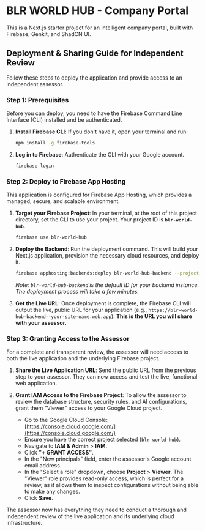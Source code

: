 # BLR WORLD HUB - Company Portal

This is a Next.js starter project for an intelligent company portal, built with Firebase, Genkit, and ShadCN UI.

## Deployment & Sharing Guide for Independent Review

Follow these steps to deploy the application and provide access to an independent assessor.

### Step 1: Prerequisites

Before you can deploy, you need to have the Firebase Command Line Interface (CLI) installed and be authenticated.

1.  **Install Firebase CLI**: If you don't have it, open your terminal and run:
    ```bash
    npm install -g firebase-tools
    ```

2.  **Log in to Firebase**: Authenticate the CLI with your Google account.
    ```bash
    firebase login
    ```

### Step 2: Deploy to Firebase App Hosting

This application is configured for Firebase App Hosting, which provides a managed, secure, and scalable environment.

1.  **Target your Firebase Project**: In your terminal, at the root of this project directory, set the CLI to use your project. Your project ID is **`blr-world-hub`**.
    ```bash
    firebase use blr-world-hub
    ```

2.  **Deploy the Backend**: Run the deployment command. This will build your Next.js application, provision the necessary cloud resources, and deploy it.
    ```bash
    firebase apphosting:backends:deploy blr-world-hub-backend --project blr-world-hub
    ```
    *Note: `blr-world-hub-backend` is the default ID for your backend instance. The deployment process will take a few minutes.*

3.  **Get the Live URL**: Once deployment is complete, the Firebase CLI will output the live, public URL for your application (e.g., `https://blr-world-hub-backend--your-site-name.web.app`). **This is the URL you will share with your assessor.**

### Step 3: Granting Access to the Assessor

For a complete and transparent review, the assessor will need access to both the live application and the underlying Firebase project.

1.  **Share the Live Application URL**: Send the public URL from the previous step to your assessor. They can now access and test the live, functional web application.

2.  **Grant IAM Access to the Firebase Project**: To allow the assessor to review the database structure, security rules, and AI configurations, grant them "Viewer" access to your Google Cloud project.

    *   Go to the Google Cloud Console: [https://console.cloud.google.com/](https://console.cloud.google.com/)
    *   Ensure you have the correct project selected (`blr-world-hub`).
    *   Navigate to **IAM & Admin** > **IAM**.
    *   Click **"+ GRANT ACCESS"**.
    *   In the "New principals" field, enter the assessor's Google account email address.
    *   In the "Select a role" dropdown, choose **Project** > **Viewer**. The "Viewer" role provides read-only access, which is perfect for a review, as it allows them to inspect configurations without being able to make any changes.
    *   Click **Save**.

The assessor now has everything they need to conduct a thorough and independent review of the live application and its underlying cloud infrastructure.